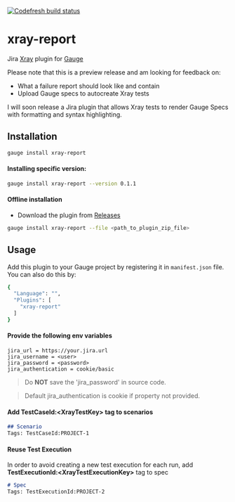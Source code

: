 [![Codefresh build status]( https://g.codefresh.io/api/badges/pipeline/jbadeau/gauge%2Fxray-report?type=cf-1&key=eyJhbGciOiJIUzI1NiJ9.NWQ4NWM1MmZmZDJkZWY3MzVjMDIyNmY1.65xP0iIixl3qVtmA9g4HZK1DVuawEleW4W30ZFArCXQ)]( https://g.codefresh.io/pipelines/edit/new/builds?id=5e5e05eb35bf1863521e4e57&pipeline=xray-report&projects=gauge&projectId=5e56cc98f5ff833beb1ffa5b)

# xray-report 
  
Jira [Xray](https://www.getxray.app/) plugin for [Gauge](http://gauge.org)  

Please note that this is a preview release and am looking for feedback on:

- What a failure report should look like and contain
- Upload Gauge specs to autocreate Xray tests

I will soon release a Jira plugin that allows Xray tests to render Gauge Specs with formatting and syntax highlighting. 

Installation
------------

```bash
gauge install xray-report
```

#### Installing specific version:

```bash
gauge install xray-report --version 0.1.1
```

#### Offline installation
* Download the plugin from [Releases](https://github.com/jbadeau/xray-report/releases)

```bash
gauge install xray-report --file <path_to_plugin_zip_file>
```

Usage
-----

Add this plugin to your Gauge project by registering it in `manifest.json` file. You can also do this by:

```bash
{
  "Language": "",
  "Plugins": [
    "xray-report"
  ]
}
```

#### Provide the following env variables
```properties
jira_url = https://your.jira.url
jira_username = <user>
jira_password = <password>
jira_authentication = cookie/basic
```
> Do **NOT** save the 'jira_password' in source code. 

> Default jira_authentication is cookie if property not provided.

#### Add **TestCaseId:\<XrayTestKey>** tag to scenarios

```markdown  
## Scenario
Tags: TestCaseId:PROJECT-1
```

#### Reuse Test Execution

In order to avoid creating a new test execution for each run, add **TestExecutionId:\<XrayTestExecutionKey>** tag to spec 

```markdown  
# Spec
Tags: TestExecutionId:PROJECT-2
```
